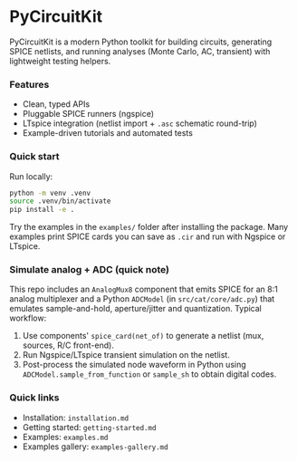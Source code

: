 # PyCircuitKit

PyCircuitKit is a modern Python toolkit for building circuits, generating SPICE netlists, and running analyses (Monte Carlo, AC, transient) with lightweight testing helpers.

### Features

- Clean, typed APIs
- Pluggable SPICE runners (ngspice)
- LTspice integration (netlist import + `.asc` schematic round-trip)
- Example-driven tutorials and automated tests

### Quick start

Run locally:

```bash
python -m venv .venv
source .venv/bin/activate
pip install -e .
```

Try the examples in the `examples/` folder after installing the package. Many examples print SPICE cards you can save as `.cir` and run with Ngspice or LTspice.

### Simulate analog + ADC (quick note)

This repo includes an `AnalogMux8` component that emits SPICE for an 8:1 analog multiplexer and a Python `ADCModel` (in `src/cat/core/adc.py`) that emulates sample-and-hold, aperture/jitter and quantization. Typical workflow:

1. Use components' `spice_card(net_of)` to generate a netlist (mux, sources, R/C front-end).
2. Run Ngspice/LTspice transient simulation on the netlist.
3. Post-process the simulated node waveform in Python using `ADCModel.sample_from_function` or `sample_sh` to obtain digital codes.

### Quick links

- Installation: `installation.md`
- Getting started: `getting-started.md`
- Examples: `examples.md`
- Examples gallery: `examples-gallery.md`
